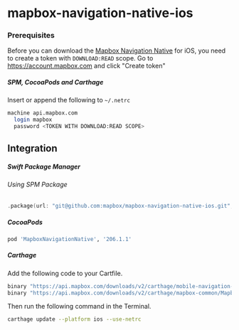 # mapbox-navigation-native-ios

### Prerequisites

Before you can download the [Mapbox Navigation Native](https://github.com/mapbox/mapbox-navigation-native) for iOS, you need to create a token with `DOWNLOAD:READ` scope.
Go to https://account.mapbox.com and click "Create token"

##### SPM, CocoaPods and Carthage
Insert or append the following to `~/.netrc`

```bash
machine api.mapbox.com
  login mapbox
  password <TOKEN WITH DOWNLOAD:READ SCOPE>
```

## Integration

##### Swift Package Manager

###### Using SPM Package

```swift
.package(url: "git@github.com:mapbox/mapbox-navigation-native-ios.git", from: "206.1.1"),
```

##### CocoaPods

```ruby
pod 'MapboxNavigationNative', '206.1.1'
```

##### Carthage

Add the following code to your Cartfile.

```bash
binary "https://api.mapbox.com/downloads/v2/carthage/mobile-navigation-native/MapboxNavigationNative.json" == 206.1.1
binary "https://api.mapbox.com/downloads/v2/carthage/mapbox-common/MapboxCommon-ios.json" == 23.10.0
```

Then run the following command in the Terminal.
```bash
carthage update --platform ios --use-netrc
```
